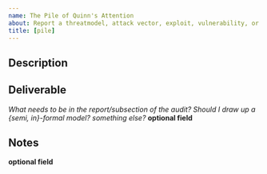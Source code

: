 ```yaml
---
name: The Pile of Quinn's Attention
about: Report a threatmodel, attack vector, exploit, vulnerability, or broadly any consideration you think is relevant to the audit.
title: [pile]
---
```

## Description





## Deliverable 
_What needs to be in the report/subsection of the audit? Should I draw up a {semi, in}-formal model? something else?_ **optional field**

## Notes
**optional field**

